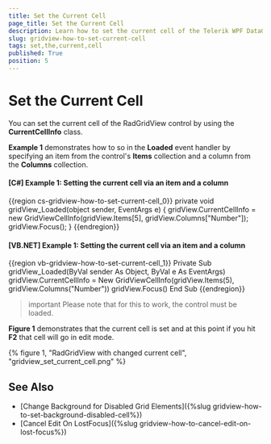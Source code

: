 ```yaml
---
title: Set the Current Cell
page_title: Set the Current Cell
description: Learn how to set the current cell of the Telerik WPF DataGrid by specifying an item from the Items collection and a column from the Columns collection.
slug: gridview-how-to-set-current-cell
tags: set,the,current,cell
published: True
position: 5
---
```


# Set the Current Cell

You can set the current cell of the RadGridView control by using the __CurrentCellInfo__ class.

**Example 1** demonstrates how to so in the **Loaded** event handler by specifying an item from the control's **Items** collection and a column from the **Columns** collection.

#### __[C#] Example 1: Setting the current cell via an item and a column__

{{region cs-gridview-how-to-set-current-cell_0}}
	private void gridView_Loaded(object sender, EventArgs e)
	{
        gridView.CurrentCellInfo = new GridViewCellInfo(gridView.Items[5], gridView.Columns["Number"]);
        gridView.Focus();
	}
{{endregion}}

#### __[VB.NET] Example 1: Setting the current cell via an item and a column__

{{region vb-gridview-how-to-set-current-cell_1}}
	Private Sub gridView_Loaded(ByVal sender As Object, ByVal e As EventArgs)
		gridView.CurrentCellInfo = New GridViewCellInfo(gridView.Items(5), gridView.Columns("Number"))
		gridView.Focus()
	End Sub
{{endregion}}

>important Please note that for this to work, the control must be loaded.

**Figure 1** demonstrates that the current cell is set and at this point if you hit **F2** that cell will go in edit mode.

{% figure 1, "RadGridView with changed current cell", "gridview_set_current_cell.png" %}

## See Also

* [Change Background for Disabled Grid Elements]({%slug gridview-how-to-set-background-disabled-cell%})
* [Cancel Edit On LostFocus]({%slug gridview-how-to-cancel-edit-on-lost-focus%})